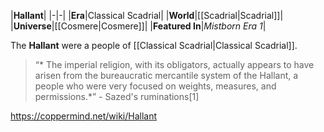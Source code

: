 |**Hallant**|
|-|-|
|**Era**|Classical Scadrial|
|**World**|[[Scadrial\|Scadrial]]|
|**Universe**|[[Cosmere\|Cosmere]]|
|**Featured In**|*Mistborn Era 1*|

The **Hallant** were a people of [[Classical Scadrial\|Classical Scadrial]].

>“* The imperial religion, with its obligators, actually appears to have arisen from the bureaucratic mercantile system of the Hallant, a people who were very focused on weights, measures, and permissions.*”
\- Sazed's ruminations[1]




https://coppermind.net/wiki/Hallant